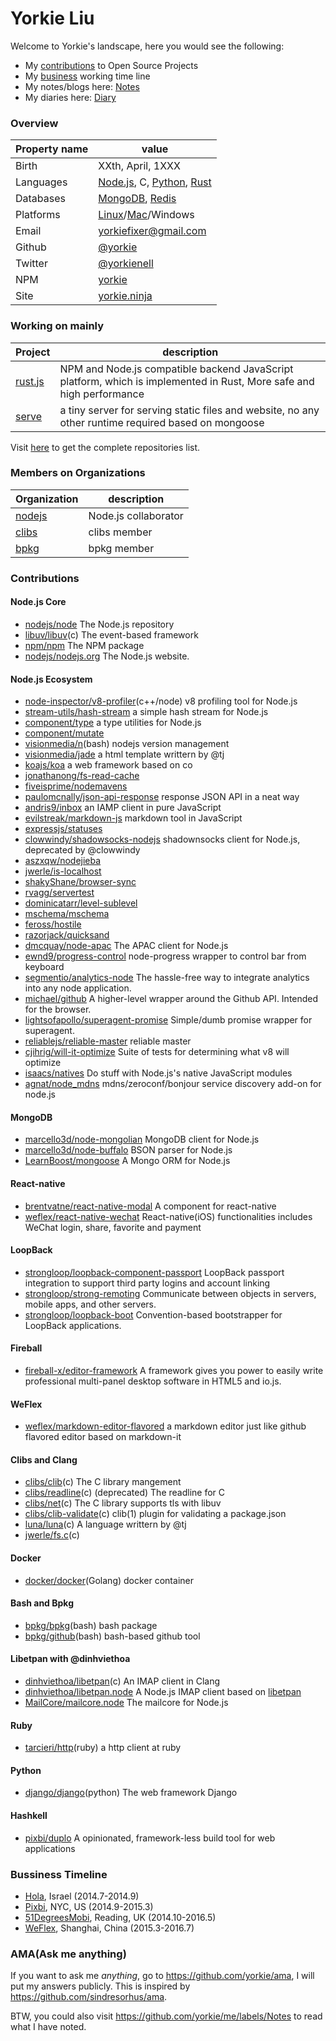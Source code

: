 Yorkie Liu
======================================

Welcome to Yorkie's landscape, here you would see the following:

- My [contributions](#contributions) to Open Source Projects
- My [business](#bussiness-timeline) working time line
- My notes/blogs here: [Notes](https://github.com/yorkie/me/labels/Notes)
- My diaries here: [Diary](https://github.com/yorkie/me/labels/Diary)

### Overview

| Property name | value |
|---------------|-------|
| Birth         | XXth, April, 1XXX |
| Languages     | [Node.js](http://nodejs.org), C, [Python](https://www.python.org/), [Rust](http://www.rust-lang.org/) |
| Databases     | [MongoDB](https://www.mongodb.com/), [Redis](http://redis.io) |
| Platforms     | [Linux](https://github.com/torvalds/linux)/[Mac](https://www.apple.com)/Windows |
| Email         | [yorkiefixer@gmail.com](mailto://yorkiefixer@gmail.com) |
| Github        | [@yorkie](https://github.com/yorkie) |
| Twitter       | [@yorkienell](https://twitter.com/yorkienell) |
| NPM           | [yorkie](https://www.npmjs.org/~yorkie) |
| Site          | [yorkie.ninja](http://yorkie.ninja/) |

### Working on mainly

| Project | description |
|---------|-------------|
| [rust.js](https://github.com/yorkie/rust.js) | NPM and Node.js compatible backend JavaScript platform, which is implemented in Rust, More safe and high performance |
| [serve](https://github.com/yorkie/serve) | a tiny server for serving static files and website, no any other runtime required based on mongoose |

Visit [here](https://github.com/yorkie?tab=repositories) to get the complete repositories list.

### Members on Organizations

| Organization | description |
|--------------|-------------|
| [nodejs](https://github.com/nodejs) | Node.js collaborator  |
| [clibs](https://github.com/clibs)   | clibs member          |
| [bpkg](https://github.com/bpkg)     | bpkg member           |

### Contributions

#### Node.js Core

- [nodejs/node](https://github.com/nodejs/node/commits?author=yorkie) The Node.js repository
- [libuv/libuv](https://github.com/libuv/libuv/commits?author=yorkie)(c) The event-based framework
- [npm/npm](https://github.com/npm/npm/commits?author=yorkie) The NPM package
- [nodejs/nodejs.org](https://github.com/nodejs/nodejs.org/commits?author=yorkie) The Node.js website.

#### Node.js Ecosystem

- [node-inspector/v8-profiler](https://github.com/node-inspector/v8-profiler/commits?author=yorkie)(c++/node) v8 profiling tool for Node.js
- [stream-utils/hash-stream](https://github.com/stream-utils/hash-stream/commits?author=yorkie) a simple hash stream for Node.js
- [component/type](https://github.com/component/type/commits?author=yorkie) a type utilities for Node.js
- [component/mutate](https://github.com/component/mutate/commits?author=yorkie)
- [visionmedia/n](https://github.com/visionmedia/n/commits?author=yorkie)(bash) nodejs version management
- [visionmedia/jade](https://github.com/visionmedia/jade/commits?author=yorkie) a html template writtern by @tj
- [koajs/koa](https://github.com/koajs/koa/commits?author=yorkie) a web framework based on co
- [jonathanong/fs-read-cache](https://github.com/jonathanong/fs-read-cache/commits?author=yorkie)
- [fiveisprime/nodemavens](https://github.com/fiveisprime/nodemavens/commits?author=yorkie)
- [paulomcnally/json-api-response](https://github.com/paulomcnally/json-api-response/commits?author=yorkie) response JSON API in a neat way
- [andris9/inbox](https://github.com/andris9/inbox/commits?author=yorkie) an IAMP client in pure JavaScript
- [evilstreak/markdown-js](https://github.com/evilstreak/markdown-js/commits?author=yorkie) markdown tool in JavaScript
- [expressjs/statuses](https://github.com/expressjs/statuses/commits?author=yorkie)
- [clowwindy/shadowsocks-nodejs](https://github.com/clowwindy/shadowsocks-nodejs/commits?author=yorkie) shadownsocks client for Node.js, deprecated by @clowwindy
- [aszxqw/nodejieba](https://github.com/aszxqw/nodejieba/commits/master?author=yorkie)
- [jwerle/is-localhost](https://github.com/jwerle/is-localhost/commits?author=yorkie)
- [shakyShane/browser-sync](https://github.com/shakyShane/browser-sync/commits?author=yorkie)
- [rvagg/servertest](https://github.com/rvagg/servertest/commits?author=yorkie)
- [dominicatarr/level-sublevel](https://github.com/dominicatarr/level-sublevel/commits?author=yorkie)
- [mschema/mschema](https://github.com/mschema/mschema/commits?author=yorkie)
- [feross/hostile](https://github.com/feross/hostile/commits?author=yorkie)
- [razorjack/quicksand](https://github.com/razorjack/quicksand/commits?author=yorkie)
- [dmcquay/node-apac](https://github.com/dmcquay/node-apac/commits?author=yorkie) The APAC client for Node.js
- [ewnd9/progress-control](https://github.com/ewnd9/progress-control/commits/master?author=yorkie) node-progress wrapper to control bar from keyboard
- [segmentio/analytics-node](https://github.com/segmentio/analytics-node/commits/master?author=yorkie) The hassle-free way to integrate analytics into any node application.
- [michael/github](https://github.com/michael/github/commits/master?author=yorkie) A higher-level wrapper around the Github API. Intended for the browser.
- [lightsofapollo/superagent-promise](https://github.com/lightsofapollo/superagent-promise/commits/master?author=yorkie) Simple/dumb promise wrapper for superagent. 
- [reliablejs/reliable-master](https://github.com/reliablejs/reliable-master/commits?author=yorkie) reliable master
- [cjihrig/will-it-optimize](https://github.com/cjihrig/will-it-optimize/commits?author=yorkie) Suite of tests for determining what v8 will optimize
- [isaacs/natives](https://github.com/isaacs/natives/commits?author=yorkie) Do stuff with Node.js's native JavaScript modules
- [agnat/node_mdns](https://github.com/agnat/node_mdns/commits?author=yorkie) mdns/zeroconf/bonjour service discovery add-on for node.js

#### MongoDB

- [marcello3d/node-mongolian](https://github.com/marcello3d/node-mongolian/commits?author=yorkie) MongoDB client for Node.js
- [marcello3d/node-buffalo](https://github.com/marcello3d/node-buffalo/commits?author=yorkie) BSON parser for Node.js
- [LearnBoost/mongoose](https://github.com/LearnBoost/mongoose/commits?author=yorkie) A Mongo ORM for Node.js

#### React-native

- [brentvatne/react-native-modal](https://github.com/brentvatne/react-native-modal/commits?author=yorkie) A <Modal /> component for react-native
- [weflex/react-native-wechat](https://github.com/weflex/react-native-wechat/commits?author=yorkie) React-native(iOS) functionalities includes WeChat login, share, favorite and payment

#### LoopBack

- [strongloop/loopback-component-passport](https://github.com/strongloop/loopback-component-passport/commits?author=yorkie) LoopBack passport integration to support third party logins and account linking
- [strongloop/strong-remoting](https://github.com/strongloop/strong-remoting/commits?author=yorkie) Communicate between objects in servers, mobile apps, and other servers.
- [strongloop/loopback-boot](https://github.com/strongloop/loopback-boot/commits/master?author=yorkie) Convention-based bootstrapper for LoopBack applications.

#### Fireball

- [fireball-x/editor-framework](https://github.com/fireball-x/editor-framework/commits?author=yorkie) A framework gives you power to easily write professional multi-panel desktop software in HTML5 and io.js.

#### WeFlex

- [weflex/markdown-editor-flavored](https://github.com/weflex/markdown-editor-flavored/commits?author=yorkie) a markdown editor just like github flavored editor based on markdown-it

#### Clibs and Clang

- [clibs/clib](https://github.com/clibs/clib/commits?author=yorkie)(c) The C library mangement
- [clibs/readline](https://github.com/clibs/readline/commits?author=yorkie)(c) (deprecated) The readline for C
- [clibs/net](https://github.com/clibs/net/commits?author=yorkie)(c) The C library supports tls with libuv
- [clibs/clib-validate](https://github.com/clibs/clib-validate/commits?author=yorkie)(c) clib(1) plugin for validating a package.json
- [luna/luna](https://github.com/luna/luna/commits?author=yorkie)(c) A language writtern by @tj
- [jwerle/fs.c](https://github.com/jwerle/fs.c/commits?author=yorkie)(c) 

#### Docker

- [docker/docker](https://github.com/docker/docker/commits?author=yorkie)(Golang) docker container

#### Bash and Bpkg

- [bpkg/bpkg](https://github.com/bpkg/bpkg/commits?author=yorkie)(bash) bash package
- [bpkg/github](https://github.com/bpkg/github/commits?author=yorkie)(bash) bash-based github tool

#### Libetpan with @dinhviethoa

- [dinhviethoa/libetpan](https://github.com/dinhviethoa/libetpan/commits?author=yorkie)(c) An IMAP client in Clang
- [dinhviethoa/libetpan.node](https://github.com/dinhviethoa/libetpan.node/commits?author=yorkie) A Node.js IMAP client based on [libetpan](https://github.com/dinhviethoa/libetpan)
- [MailCore/mailcore.node](https://github.com/MailCore/mailcore.node/commits/master?author=yorkie) The mailcore for Node.js

#### Ruby

- [tarcieri/http](https://github.com/tarcieri/http/commits?author=yorkie)(ruby) a http client at ruby

#### Python

- [django/django](https://github.com/django/django/commits/master?author=yorkie)(python) The web framework Django

#### Hashkell

- [pixbi/duplo](https://github.com/pixbi/duplo/commits/master?author=yorkie) A opinionated, framework-less build tool for web applications

### Bussiness Timeline

* [Hola](http://hola.org/), Israel (2014.7-2014.9)
* [Pixbi](https://github.com/pixbi), NYC, US (2014.9-2015.3)
* [51DegreesMobi](https://github.com/51Degreesmobi), Reading, UK (2014.10-2016.5)
* [WeFlex](https://github.com/weflex), Shanghai, China (2015.3-2016.7)

### AMA(Ask me anything)

If you want to ask me _anything_, go to https://github.com/yorkie/ama, I will put my answers
publicly. This is inspired by https://github.com/sindresorhus/ama.

BTW, you could also visit https://github.com/yorkie/me/labels/Notes to read what I have noted.
